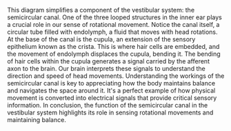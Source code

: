 This diagram simplifies a component of the vestibular system: the semicircular canal. One of the three looped structures in the inner ear plays a crucial role in our sense of rotational movement.
Notice the canal itself, a circular tube filled with endolymph, a fluid that moves with head rotations. At the base of the canal is the cupula, an extension of the sensory epithelium known as the crista. This is where hair cells are embedded, and the movement of endolymph displaces the cupula, bending it.
The bending of hair cells within the cupula generates a signal carried by the afferent axon to the brain. Our brain interprets these signals to understand the direction and speed of head movements.
Understanding the workings of the semicircular canal is key to appreciating how the body maintains balance and navigates the space around it. It's a perfect example of how physical movement is converted into electrical signals that provide critical sensory information.
In conclusion, the function of the semicircular canal in the vestibular system highlights its role in sensing rotational movements and maintaining balance.
